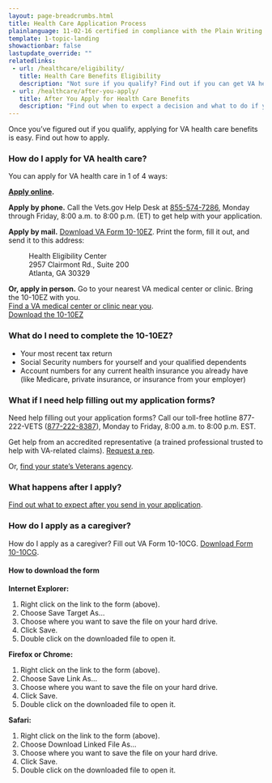 ```yaml
---
layout: page-breadcrumbs.html
title: Health Care Application Process
plainlanguage: 11-02-16 certified in compliance with the Plain Writing Act
template: 1-topic-landing
showactionbar: false
lastupdate_override: ""
relatedlinks:
 - url: /healthcare/eligibility/
   title: Health Care Benefits Eligibility
   description: "Not sure if you qualify? Find out if you can get VA health care benefits."
 - url: /healthcare/after-you-apply/
   title: After You Apply for Health Care Benefits
   description: "Find out when to expect a decision and what to do if you don’t hear back or don’t get approved."
---
```


<div class="va-introtext">

Once you’ve figured out if you qualify, applying for VA health care benefits is easy. Find out how to apply.

</div>

<div class="feature" markdown=“1”>

### How do I apply for VA health care?

You can apply for VA health care in 1 of 4 ways:

**[Apply online](https://www.vets.gov/healthcare/apply/application/introduction).**

**Apply by phone.** Call the Vets.gov Help Desk at <a href="tel:+1phonenumber">855-574-7286</a>, Monday through Friday, 8:00 a.m. to 8:00 p.m. (ET) to get help with your application.

**Apply by mail.** [Download VA Form 10-10EZ](http://www.va.gov/vaforms/medical/pdf/1010EZ-fillable.pdf). Print the form, fill it out, and send it to this address:

<dl class="va-address-block">
<dd>Health Eligibility Center</dd>
<dd>2957 Clairmont Rd., Suite 200</dd>
<dd>Atlanta, GA 30329</dd>
</dl>

**Or, apply in person.** Go to your nearest VA medical center or clinic. Bring the 10-10EZ with you.<br />
[Find a VA medical center or clinic near you](https://www.vets.gov/facilities).<br />
[Download the 10-10EZ](http://www.va.gov/vaforms/medical/pdf/1010EZ-fillable.pdf)

### What do I need to complete the 10-10EZ?

- Your most recent tax return
- Social Security numbers for yourself and your qualified dependents
- Account numbers for any current health insurance you already have (like Medicare, private insurance, or insurance from your employer)

### What if I need help filling out my application forms?

Need help filling out your application forms?
Call our toll-free hotline 877-222-VETS (<a href="tel:+1phonenumber">877-222-8387</a>), Monday to Friday, 8:00 a.m. to 8:00 p.m. EST.

Get help from an accredited representative (a trained professional trusted to help with VA-related claims). [Request a rep](https://www.ebenefits.va.gov/ebenefits/about/feature?feature=request-vso-representative). 

Or, [find your state’s Veterans agency](https://www.va.gov/statedva.htm). 

### What happens after I apply?

[Find out what to expect after you send in your application](/healthcare/after-you-apply/).

</div>

### How do I apply as a caregiver?

How do I apply as a caregiver?
Fill out VA Form 10-10CG.
[Download Form 10-10CG](https://www.vets.gov/healthcare/forms/vha-10-10CG.pdf). 

#### How to download the form

**Internet Explorer:**

1. Right click on the link to the form (above).
2. Choose Save Target As...
3. Choose where you want to save the file on your hard drive.
4. Click Save.
5. Double click on the downloaded file to open it.

**Firefox or Chrome:**

1. Right click on the link to the form (above).
2. Choose Save Link As...
3. Choose where you want to save the file on your hard drive.
4. Click Save.
5. Double click on the downloaded file to open it.

**Safari:**

1. Right click on the link to the form (above).
2. Choose Download Linked File As...
3. Choose where you want to save the file on your hard drive.
4. Click Save.
5. Double click on the downloaded file to open it.
